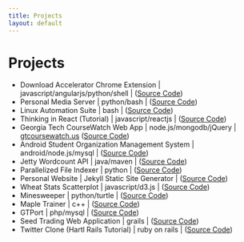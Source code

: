 ```yaml
---
title: Projects
layout: default
---
```


# Projects



-	Download Accelerator Chrome Extension &#124; javascript/angularjs/python/shell &#124; ([Source Code](https://github.com/vi-s/download-accelerator-chrome-extension))
-	Personal Media Server &#124; python/bash &#124; ([Source Code](https://github.com/vi-s/personal-media-server))
-	Linux Automation Suite &#124; bash &#124; ([Source Code](https://github.com/vi-s/Linux-Scripts))
-	Thinking in React (Tutorial) &#124; javascript/reactjs &#124; ([Source Code](https://github.com/vi-s/think-react))
-	Georgia Tech CourseWatch Web App &#124; node.js/mongodb/jQuery &#124; [gtcoursewatch.us](http://www.gtcoursewatch.us) ([Source Code](https://github.com/vi-s/gtcw))
-	Android Student Organization Management System &#124; android/node.js/mysql &#124; ([Source Code](https://github.com/TeamStingers/StudentOrgManager))
-	Jetty Wordcount API &#124; java/maven &#124; ([Source Code](https://github.com/vi-s/jetty_wordcount))
-	Parallelized File Indexer &#124; python &#124; ([Source Code](https://github.com/vi-s/file_indexer))
-	Personal Website &#124; Jekyll Static Site Generator &#124; ([Source Code](https://github.com/vi-s/vi-s.github.io))
-	Wheat Stats Scatterplot &#124; javascript/d3.js &#124; ([Source Code](https://github.com/vi-s/ScatterPlot_InfoVis))
-	Minesweeper &#124; python/turtle &#124; ([Source Code](https://github.com/vi-s/python-minesweeper))
-	Maple Trainer &#124; c++ &#124; ([Source Code](https://github.com/vi-s/MapleTrainer))
-	GTPort &#124; php/mysql &#124; ([Source Code](https://github.com/vi-s/gtport))
-	Seed Trading Web Application &#124; grails &#124; ([Source Code](https://code.google.com/p/seedbank/))
- Twitter Clone (Hartl Rails Tutorial) &#124; ruby on rails &#124; ([Source Code](https://github.com/vi-s/sample_app))
